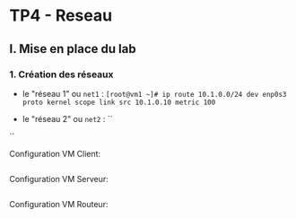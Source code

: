 #   TP4 - Reseau
## I. Mise en place du lab

### 1. Création des réseaux
*   le "réseau 1" ou  `net1`  :
    ``
    [root@vm1 ~]# ip route
10.1.0.0/24 dev enp0s3 proto kernel scope link src 10.1.0.10 metric 100
    ``
-   le "réseau 2" ou  `net2`  :
``

``













Configuration VM Client:

```
```

Configuration VM Serveur:

```
```

Configuration VM Routeur:

```
```
<!--stackedit_data:
eyJoaXN0b3J5IjpbLTEzMTM0ODY0NCwtMjAxMzU3Nzk3Ml19
-->